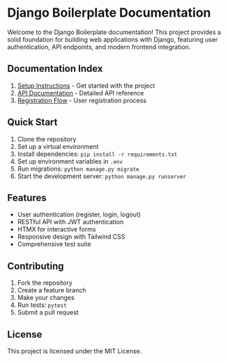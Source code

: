 # Django Boilerplate Documentation

Welcome to the Django Boilerplate documentation! This project provides a solid foundation for building web applications with Django, featuring user authentication, API endpoints, and modern frontend integration.

## Documentation Index

1. [Setup Instructions](./SETUP.md) - Get started with the project
2. [API Documentation](./API.md) - Detailed API reference
3. [Registration Flow](./REGISTRATION_FLOW.md) - User registration process

## Quick Start

1. Clone the repository
2. Set up a virtual environment
3. Install dependencies: `pip install -r requirements.txt`
4. Set up environment variables in `.env`
5. Run migrations: `python manage.py migrate`
6. Start the development server: `python manage.py runserver`

## Features

- User authentication (register, login, logout)
- RESTful API with JWT authentication
- HTMX for interactive forms
- Responsive design with Tailwind CSS
- Comprehensive test suite

## Contributing

1. Fork the repository
2. Create a feature branch
3. Make your changes
4. Run tests: `pytest`
5. Submit a pull request

## License

This project is licensed under the MIT License.
